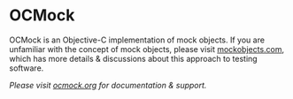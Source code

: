 OCMock 
====== 
 
OCMock is an Objective-C implementation of mock objects. If you are unfamiliar with the concept of mock objects, please visit [mockobjects.com][1], which has more details & discussions about this approach to testing software.  
 
*Please visit [ocmock.org][2] for documentation & support.* 


  [1]: http://www.mockobjects.com/
  [2]: http://ocmock.org/
